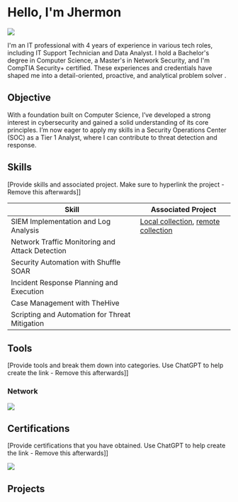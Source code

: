 # Hello, I'm Jhermon
<a href="https://linkedin.com"><img src="https://img.shields.io/badge/-LinkedIn-0072b1?&style=for-the-badge&logo=linkedin&logoColor=white" /></a>

I'm an IT professional with 4 years of experience in various tech roles, including IT Support Technician and Data Analyst. I hold a Bachelor's degree in Computer Science, a Master's in Network Security, and I'm CompTIA Security+ certified. These experiences and credentials have shaped me into a detail-oriented, proactive, and analytical problem solver .

## Objective
With a foundation built on Computer Science, I’ve developed a strong interest in cybersecurity and gained a solid understanding of its core principles. I’m now eager to apply my skills in a Security Operations Center (SOC) as a Tier 1 Analyst, where I can contribute to threat detection and response.

## Skills
[Provide skills and associated project. Make sure to hyperlink the project - Remove this afterwards]]

| Skill                                         | Associated Project         |
|-----------------------------------------------|----------------------------|
| SIEM Implementation and Log Analysis          | <a href="">Local collection</a>, <a href="">remote collection</a>|
| Network Traffic Monitoring and Attack Detection | <a href=""></a>|
| Security Automation with Shuffle SOAR         |<a href=""></a> |
| Incident Response Planning and Execution      |<a href=""></a> |
| Case Management with TheHive                  |<a href=""></a> |
| Scripting and Automation for Threat Mitigation | <a href=""></a>|

## Tools
[Provide tools and break them down into categories. Use ChatGPT to help create the link - Remove this afterwards]]

### Network
<div>
    <img src="https://img.shields.io/badge/-Wireshark-1679A7?&style=for-the-badge&logo=Wireshark&logoColor=white" />
</div>



## Certifications
[Provide certifications that you have obtained. Use ChatGPT to help create the link - Remove this afterwards]]
<div>
<img src="https://img.shields.io/badge/-Security%2B-FF0000?&style=for-the-badge&logo=CompTIA&logoColor=white" />
</div>

## Projects
